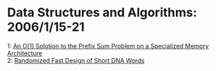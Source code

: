 # Data Structures and Algorithms: 2006/1/15-21  
1: [An O(1) Solution to the Prefix Sum Problem on a Specialized Memory  Architecture](https://doi.org/10.48550/arXiv.cs/0601081)  
2: [Randomized Fast Design of Short DNA Words](https://doi.org/10.48550/arXiv.cs/0601084)  